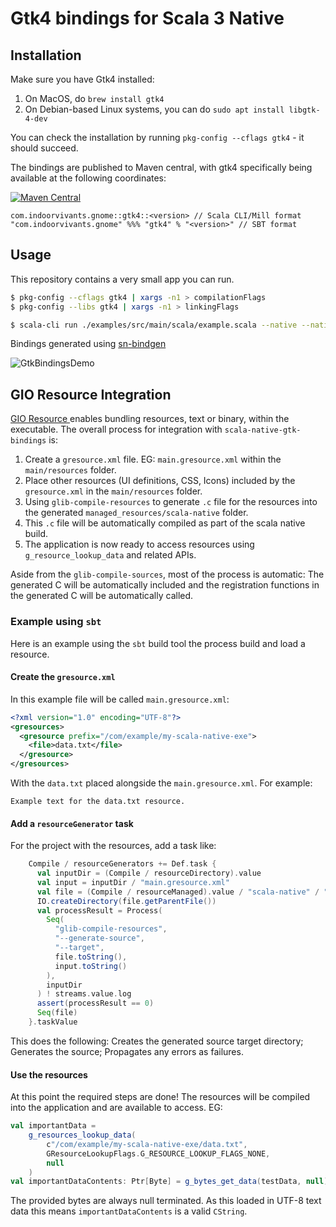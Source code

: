 # Gtk4 bindings for Scala 3 Native

## Installation

Make sure you have Gtk4 installed:

1. On MacOS, do `brew install gtk4`
2. On Debian-based Linux systems, you can do `sudo apt install libgtk-4-dev`

You can check the installation by running `pkg-config --cflags gtk4` - it should succeed.

The bindings are published to Maven central, with gtk4 specifically being available at the following coordinates:

[![Maven Central](https://img.shields.io/maven-central/v/com.indoorvivants.gnome/gtk4_native0.4_3.svg?label=Maven%20Central)](https://search.maven.org/artifact/com.indoorvivants.gnome/gtk4_native0.4_3/)

```
com.indoorvivants.gnome::gtk4::<version> // Scala CLI/Mill format
"com.indoorvivants.gnome" %%% "gtk4" % "<version>" // SBT format
```

## Usage

This repository contains a very small app you can run.

```bash
$ pkg-config --cflags gtk4 | xargs -n1 > compilationFlags
$ pkg-config --libs gtk4 | xargs -n1 > linkingFlags

$ scala-cli run ./examples/src/main/scala/example.scala --native --native-compile @$PWD/compilationFlags --native-linking @$PWD/linkingFlags --dep com.indoorvivants.gnome::gtk4::0.0.4 # or change the version to latest
```

Bindings generated using [sn-bindgen](https://sn-bindgen.indoorvivants.com/)

![GtkBindingsDemo](https://user-images.githubusercontent.com/1052965/217792578-a4faa191-053b-48a7-aa2a-207709690fa1.gif)

## GIO Resource Integration

[GIO Resource ](https://docs.gtk.org/gio/struct.Resource.html) enables bundling resources, text or binary,
within the executable. The overall process for integration with `scala-native-gtk-bindings` is:

1. Create a `gresource.xml` file. EG: `main.gresource.xml` within the `main/resources` folder.
2. Place other resources (UI definitions, CSS, Icons) included by the `gresource.xml` in the `main/resources`
   folder.
3. Using `glib-compile-resources` to generate `.c` file for the resources into the generated
   `managed_resources/scala-native` folder.
4. This `.c` file will be automatically compiled as part of the scala native build.
5. The application is now ready to access resources using `g_resource_lookup_data` and related APIs.

Aside from the `glib-compile-sources`, most of the process is automatic: The generated C will be automatically
included and the registration functions in the generated C will be automatically called.


### Example using `sbt`

Here is an example using the `sbt` build tool the process build and load a resource.

#### Create the `gresource.xml`

In this example file will be called `main.gresource.xml`:

```xml
<?xml version="1.0" encoding="UTF-8"?>
<gresources>
  <gresource prefix="/com/example/my-scala-native-exe">
    <file>data.txt</file>
  </gresource>
</gresources>
```

With the `data.txt` placed alongside the `main.gresource.xml`. For example:

```
Example text for the data.txt resource.
```

#### Add a `resourceGenerator` task

For the project with the resources, add a task like:

```scala
    Compile / resourceGenerators += Def.task {
      val inputDir = (Compile / resourceDirectory).value
      val input = inputDir / "main.gresource.xml"
      val file = (Compile / resourceManaged).value / "scala-native" / "gresources.c"
      IO.createDirectory(file.getParentFile())
      val processResult = Process(
        Seq(
          "glib-compile-resources",
          "--generate-source",
          "--target",
          file.toString(),
          input.toString()
        ),
        inputDir
      ) ! streams.value.log
      assert(processResult == 0)
      Seq(file)
    }.taskValue
```

This does the following: Creates the generated source target directory; Generates the source; Propagates any
errors as failures.

#### Use the resources

At this point the required steps are done! The resources will be compiled into the application and are
available to access. EG:

```scala
val importantData =
    g_resources_lookup_data(
        c"/com/example/my-scala-native-exe/data.txt",
        GResourceLookupFlags.G_RESOURCE_LOOKUP_FLAGS_NONE,
        null
    )
val importantDataContents: Ptr[Byte] = g_bytes_get_data(testData, null)
```

The provided bytes are always null terminated. As this loaded in UTF-8 text data this means
`importantDataContents` is a valid `CString`.

